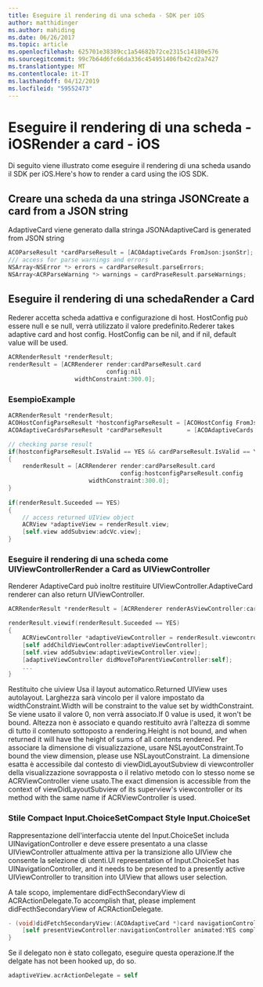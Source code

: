 ```yaml
---
title: Eseguire il rendering di una scheda - SDK per iOS
author: matthidinger
ms.author: mahiding
ms.date: 06/26/2017
ms.topic: article
ms.openlocfilehash: 625701e38389cc1a54682b72ce2315c14180e576
ms.sourcegitcommit: 99c7b64d6fc66da336c454951406fb42cd2a7427
ms.translationtype: MT
ms.contentlocale: it-IT
ms.lasthandoff: 04/12/2019
ms.locfileid: "59552473"
---
```

# <a name="render-a-card---ios"></a><span data-ttu-id="59e77-102">Eseguire il rendering di una scheda - iOS</span><span class="sxs-lookup"><span data-stu-id="59e77-102">Render a card - iOS</span></span>

<span data-ttu-id="59e77-103">Di seguito viene illustrato come eseguire il rendering di una scheda usando il SDK per iOS.</span><span class="sxs-lookup"><span data-stu-id="59e77-103">Here's how to render a card using the iOS SDK.</span></span>

## <a name="create-a-card-from-a-json-string"></a><span data-ttu-id="59e77-104">Creare una scheda da una stringa JSON</span><span class="sxs-lookup"><span data-stu-id="59e77-104">Create a card from a JSON string</span></span>

<span data-ttu-id="59e77-105">AdaptiveCard viene generato dalla stringa JSON</span><span class="sxs-lookup"><span data-stu-id="59e77-105">AdaptiveCard is generated from JSON string</span></span>

```objective-c
ACOParseResult *cardParseResult = [ACOAdaptiveCards FromJson:jsonStr];
/// access for parse warnings and errors
NSArray<NSError *> errors = cardParseResult.parseErrors;
NSArray<ACRParseWarning *> warnings = cardPraseResult.parseWarnings;
```

## <a name="render-a-card"></a><span data-ttu-id="59e77-106">Eseguire il rendering di una scheda</span><span class="sxs-lookup"><span data-stu-id="59e77-106">Render a Card</span></span>

<span data-ttu-id="59e77-107">Rederer accetta scheda adattiva e configurazione di host. HostConfig può essere null e se null, verrà utilizzato il valore predefinito.</span><span class="sxs-lookup"><span data-stu-id="59e77-107">Rederer takes adaptive card and host config. HostConfig can be nil, and if nil, default value will be used.</span></span>

```objective-c
ACRRenderResult *renderResult;
renderResult = [ACRRenderer render:cardParseResult.card
                            config:nil
                   widthConstraint:300.0];
``` 

### <a name="example"></a><span data-ttu-id="59e77-108">Esempio</span><span class="sxs-lookup"><span data-stu-id="59e77-108">Example</span></span>

```objective-c
ACRRenderResult *renderResult;
ACOHostConfigParseResult *hostconfigParseResult = [ACOHostConfig FromJson:self.hostconfig];
ACOAdaptiveCardsParseResult *cardParseResult       = [ACOAdaptiveCards FromJson:jsonStr];

// checking parse result
if(hostconfigParseResult.IsValid == YES && cardParseResult.IsValid == YES)
{
    renderResult = [ACRRenderer render:cardParseResult.card
                                config:hostconfigParseResult.config
                       widthConstraint:300.0];
}   
    
if(renderResult.Suceeded == YES)
{
    // access returned UIView object
    ACRView *adaptiveView = renderResult.view;
    [self.view addSubview:adcVc.view];
}
```

### <a name="render-a-card-as-uiviewcontroller"></a><span data-ttu-id="59e77-109">Eseguire il rendering di una scheda come UIViewController</span><span class="sxs-lookup"><span data-stu-id="59e77-109">Render a Card as UIViewController</span></span>

<span data-ttu-id="59e77-110">Renderer AdaptiveCard può inoltre restituire UIViewController.</span><span class="sxs-lookup"><span data-stu-id="59e77-110">AdaptiveCard renderer can also return UIViewController.</span></span>

```objective-c
ACRRenderResult *renderResult = [ACRRenderer renderAsViewController:card config:config frame:frame delegate:acrActionDelegate];

renderResult.viewif(renderResult.Suceeded == YES)
{
    ACRViewController *adaptiveViewController = renderResult.viewcontroller;
    [self addChildViewController:adaptiveViewController];
    [self.view addSubview:adaptiveViewController.view];
    [adaptiveViewController didMoveToParentViewController:self];
    ...
}
```

<span data-ttu-id="59e77-111">Restituito che uiview Usa il layout automatico.</span><span class="sxs-lookup"><span data-stu-id="59e77-111">Returned UIView uses autolayout.</span></span> <span data-ttu-id="59e77-112">Larghezza sarà vincolo per il valore impostato da widthConstraint.</span><span class="sxs-lookup"><span data-stu-id="59e77-112">Width will be constraint to the value set by widthConstraint.</span></span> <span data-ttu-id="59e77-113">Se viene usato il valore 0, non verrà associato.</span><span class="sxs-lookup"><span data-stu-id="59e77-113">If 0 value is used, it won't be bound.</span></span>
<span data-ttu-id="59e77-114">Altezza non è associato e quando restituito avrà l'altezza di somme di tutto il contenuto sottoposto a rendering.</span><span class="sxs-lookup"><span data-stu-id="59e77-114">Height is not bound, and when returned it will have the height of sums of all contents rendered.</span></span> <span data-ttu-id="59e77-115">Per associare la dimensione di visualizzazione, usare NSLayoutConstraint.</span><span class="sxs-lookup"><span data-stu-id="59e77-115">To bound the view dimension, please use NSLayoutConstraint.</span></span> <span data-ttu-id="59e77-116">La dimensione esatta è accessibile dal contesto di viewDidLayoutSubview di viewcontroller della visualizzazione sovrapposta o il relativo metodo con lo stesso nome se ACRViewController viene usato.</span><span class="sxs-lookup"><span data-stu-id="59e77-116">The exact dimension is accessible from the context of viewDidLayoutSubview of its superview's viewcontroller or its method with the same name if ACRViewController is used.</span></span>


### <a name="compact-style-inputchoiceset"></a><span data-ttu-id="59e77-117">Stile Compact Input.ChoiceSet</span><span class="sxs-lookup"><span data-stu-id="59e77-117">Compact Style Input.ChoiceSet</span></span>

<span data-ttu-id="59e77-118">Rappresentazione dell'interfaccia utente del Input.ChoiceSet includa UINavigationController e deve essere presentato a una classe UIViewController attualmente attiva per la transizione allo UIView che consente la selezione di utenti.</span><span class="sxs-lookup"><span data-stu-id="59e77-118">UI representation of Input.ChoiceSet has UINavigationController, and it needs to be presented to a presently active UIViewController to transition into UIView that allows user selection.</span></span>

<span data-ttu-id="59e77-119">A tale scopo, implementare didFecthSecondaryView di ACRActionDelegate.</span><span class="sxs-lookup"><span data-stu-id="59e77-119">To accomplish that, please implement didFecthSecondaryView of ACRActionDelegate.</span></span>

```objective-c
- (void)didFetchSecondaryView:(ACOAdaptiveCard *)card navigationController:(UINavigationController *)navigationController{
    [self presentViewController:navigationController animated:YES completion:nil];
}  
```

<span data-ttu-id="59e77-120">Se il delegato non è stato collegato, eseguire questa operazione.</span><span class="sxs-lookup"><span data-stu-id="59e77-120">If the delgate has not been hooked up, do so.</span></span>

```objective-c
adaptiveView.acrActionDelegate = self
```